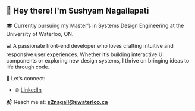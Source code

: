 ## 👋 Hey there! I'm Sushyam Nagallapati

🎓 Currently pursuing my Master’s in Systems Design Engineering at the University of Waterloo, ON.

💻 A passionate front-end developer who loves crafting intuitive and responsive user experiences. Whether it’s building interactive UI components or exploring new design systems, I thrive on bringing ideas to life through code.

🔗 Let’s connect:
- 🌐 [LinkedIn](www.linkedin.com/in/sushyamnagallapati)

📬 Reach me at: **s2nagall@uwaterloo.ca**

